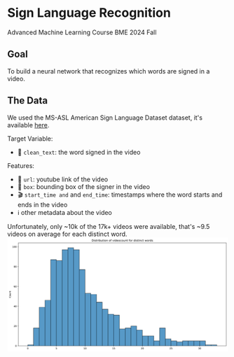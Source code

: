 # Sign Language Recognition
Advanced Machine Learning Course BME 2024 Fall
## Goal
To build a neural network that recognizes which words are signed in a video.

## The Data
We used the MS-ASL American Sign Language Dataset dataset, it's available [here](https://www.microsoft.com/en-us/download/details.aspx?id=100121).

Target Variable:
  - 💬 `clean_text`: the word signed in the video

Features:
  - 🔗 `url`: youtube link of the video
  - 🔳 `box`: bounding box of the signer in the video
  - 🎬 `start_time and` and `end_time`: timestamps where the word starts and ends in the video
  - ℹ️ other metadata about the video

Unfortunately, only ~10k of the 17k+ videos were available, that's ~9.5 videos on average for each distinct word.
![alt text](./images/video_dist.svg)
